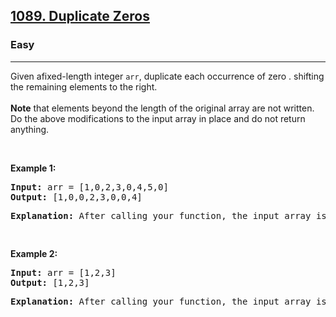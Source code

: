 <h2><a href="https://leetcode.com/problems/duplicate-zeros/">1089. Duplicate Zeros</a></h2><h3>Easy</h3><hr><p>Given afixed-length integer&nbsp;<code>arr</code>, duplicate each occurrence of zero . shifting the remaining elements to the right.<br> <br>
<b>Note</b> that elements beyond the length of the original array are not written. Do the above modifications to the input array in place and do not return anything.</p>
<p>&nbsp;</p>
<p><strong class="example">Example 1:</strong></p>
<pre><strong>Input:</strong> arr = [1,0,2,3,0,4,5,0]
<strong>Output:</strong> [1,0,0,2,3,0,0,4]
<p><strong>Explanation:</strong> After calling your function, the input array is modified to: [1,0,0,2,3,0,0,4] </p>
</pre><p><strong class="example">Example 2:</strong></p>
<pre><strong>Input:</strong> arr = [1,2,3]
<strong>Output:</strong> [1,2,3]
<p><strong>Explanation:</strong> After calling your function, the input array is modified to: [1,2,3] </p>
<p>&nbsp;</p>

